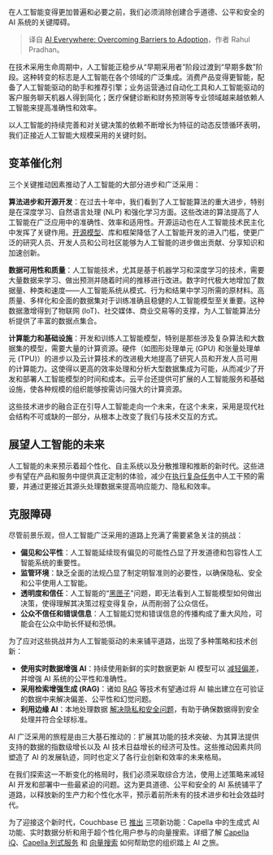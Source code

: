 
<!--
title: 人工智能无处不在：克服采用障碍
cover: https://cdn.thenewstack.io/media/2024/03/225afed7-ai-overcoming-barriers.jpg
-->

在人工智能变得更加普遍和必要之前，我们必须消除创建合乎道德、公平和安全的 AI 系统的关键障碍。

> 译自 [AI Everywhere: Overcoming Barriers to Adoption](https://thenewstack.io/ai-everywhere-overcoming-barriers-to-adoption/)，作者 Rahul Pradhan。

在技术采用生命周期中，人工智能正稳步从“早期采用者”阶段过渡到“早期多数”阶段。这种转变的标志是人工智能在各个领域的广泛集成。消费产品变得更智能，配备了人工智能驱动的助手和推荐引擎；业务运营通过自动化工具和人工智能驱动的客户服务聊天机器人得到简化；医疗保健诊断和财务预测等专业领域越来越依赖人工智能来提高准确性和效率。

以人工智能的持续完善和对关键决策的依赖不断增长为特征的动态反馈循环表明，我们正接近人工智能大规模采用的关键时刻。

## 变革催化剂

三个关键推动因素推动了人工智能的大部分进步和广泛采用：

**算法进步和开源开发**：在过去十年中，我们看到了人工智能算法的重大进步，特别是在深度学习、自然语言处理 (NLP) 和强化学习方面。这些改进的算法提高了人工智能在广泛应用中的准确性、效率和适用性。开源运动也在人工智能技术民主化中发挥了关键作用。[开源模型](https://thenewstack.io/large-language-models-open-source-llms-in-2023/)、库和框架降低了人工智能开发的进入门槛，使更广泛的研究人员、开发人员和公司社区能够为人工智能的进步做出贡献、分享知识和加速创新。

**数据可用性和质量**：人工智能技术，尤其是基于机器学习和深度学习的技术，需要大量数据来学习、做出预测并随着时间的推移进行改进。数字时代极大地增加了数据量、种类和速度——人工智能系统从模式、行为和结果中学习所需的原材料。高质量、多样化和全面的数据集对于训练准确且稳健的人工智能模型至关重要。这种数据激增得到了物联网 (IoT)、社交媒体、商业交易等的支撑，为人工智能算法分析提供了丰富的数据点集合。

**计算能力和基础设施**：开发和训练人工智能模型，特别是那些涉及复杂算法和大数据集的模型，需要大量的计算资源。硬件（如图形处理单元 (GPU) 和张量处理单元 (TPU)）的进步以及云计算技术的改进极大地提高了研究人员和开发人员可用的计算能力。这使得以更高的效率处理和分析大型数据集成为可能，从而减少了开发和部署人工智能模型的时间和成本。云平台还提供可扩展的人工智能服务和基础设施，使各种规模的组织能够按需访问强大的计算资源。

这些技术进步的融合正在引导人工智能走向一个未来，在这个未来，采用是现代社会结构不可或缺的一部分，从根本上改变了我们与技术交互的方式。

## 展望人工智能的未来

人工智能的未来预示着超个性化、自主系统以及分散推理和推断的新时代。这些进步有望在产品和服务中提供真正定制的体验，减少在[执行复杂任务](https://thenewstack.io/reducing-complexity-with-a-multimodel-database/)中人工干预的需要，并通过更接近其源头处理数据来提高响应能力、隐私和效率。

## 克服障碍

尽管前景乐观，但人工智能广泛采用的道路上充满了需要紧急关注的挑战：

- **偏见和公平性**：人工智能延续现有偏见的可能性凸显了开发道德和包容性人工智能系统的重要性。
- **监管环境**：缺乏全面的法规凸显了制定明智准则的必要性，以确保隐私、安全和公平使用人工智能。
- **透明度和信任**：人工智能的“[黑匣子](https://thenewstack.io/the-move-to-unsupervised-learning-where-we-are-today/)”问题，即无法看到人工智能模型如何做出决策，使得理解其决策过程变得复杂，从而削弱了公众信任。
- **公众不信任和错误信息**：人工智能幻觉和错误信息的传播构成了重大风险，可能会在公众中助长怀疑和恐惧。

为了应对这些挑战并为人工智能驱动的未来铺平道路，出现了多种策略和技术创新：

- **使用实时数据增强 AI**：持续使用新鲜的实时数据更新 AI 模型可以 [减轻偏差](https://thenewstack.io/the-paradigm-shift-from-model-centric-to-data-centric-ai/#:~:text=This%20data%2Dcentric%20AI%20approach,still%20plays%20a%20crucial%20role.)，并增强 AI 系统的公平性和准确性。
- **采用检索增强生成 (RAG)**：诸如 [RAG](https://thenewstack.io/from-rag-to-riches-dispelling-ai-hallucinations/) 等技术有望通过将 AI 输出建立在可验证的数据中来解决偏差、公平性和幻觉问题。
- **利用边缘 AI**：本地处理数据 [解决隐私和安全问题](https://thenewstack.io/edge-ai-and-model-quantization-for-real-time-analytics/)，有助于确保数据得到安全处理并符合全球标准。

AI 广泛采用的旅程是由三大基石推动的：扩展其功能的技术突破、为其算法提供支持的数据的指数级增长以及 AI 技术日益增长的经济可及性。这些推动因素共同塑造了 AI 的发展轨迹，同时也定义了各行业创新和效率的未来格局。

在我们探索这一不断变化的格局时，我们必须采取综合方法，使用上述策略来减轻 AI 开发和部署中一些最紧迫的问题。这为更具道德、公平和安全的 AI 系统铺平了道路，以释放新的生产力和个性化水平，预示着前所未有的技术进步和社会效益时代。

为了迎接这个新时代，Couchbase 已 [推出](https://thenewstack.io/couchbase-adds-vector-for-full-hybrid-search-capabilities/) 三项新功能：Capella 中的生成式 AI 功能、实时数据分析和用于超个性化用户参与的向量搜索。详细了解 [Capella iQ](https://www.couchbase.com/ai-cloud-services/)、[Capella 列式服务](https://www.couchbase.com/products/analytics/) 和 [向量搜索](https://www.couchbase.com/blog/announcing-vector-search) 如何帮助您的组织踏上 AI 之旅。
